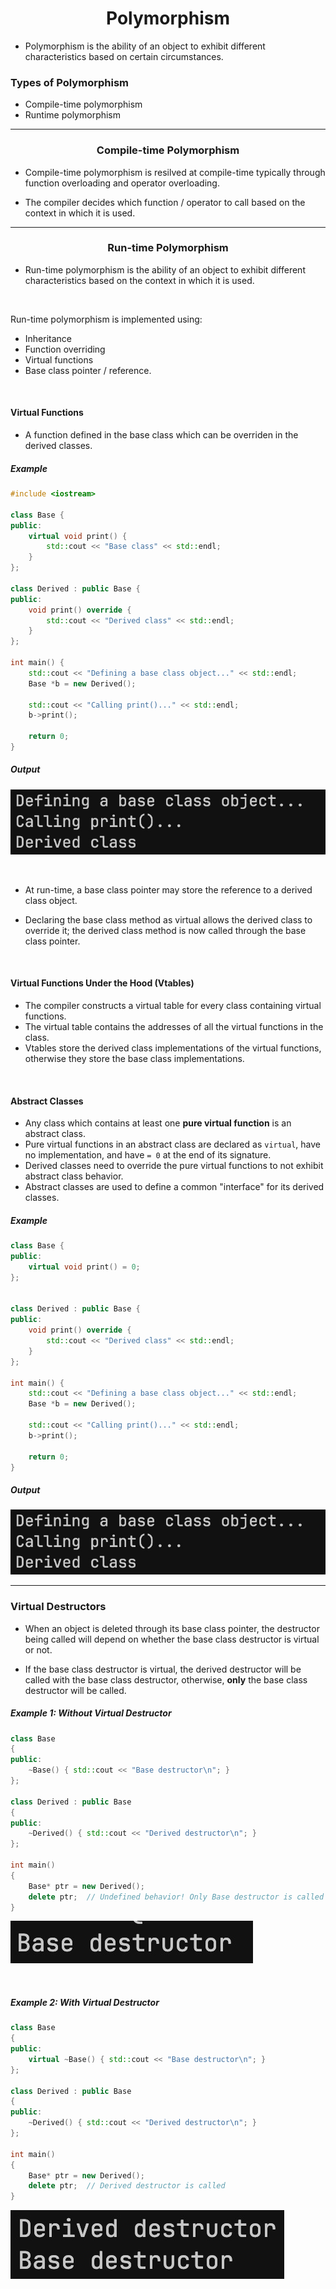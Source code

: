 <h1 style="text-align:center;">Polymorphism</h1>

- Polymorphism is the ability of an object to exhibit different characteristics based on certain circumstances.

<h3>Types of Polymorphism</h3>

- Compile-time polymorphism
- Runtime polymorphism

---
<h3 style="text-align: center;">Compile-time Polymorphism</h3>

- Compile-time polymorphism is resilved at compile-time typically through function overloading and operator overloading.

- The compiler decides which function / operator to call based on the context in which it is used.
---
<h3 style="text-align:center;">Run-time Polymorphism</h3>

- Run-time polymorphism is the ability of an object to exhibit different characteristics based on the context in which it is used.

<br>

Run-time polymorphism is implemented using:

- Inheritance
- Function overriding
- Virtual functions
- Base class pointer / reference.

<br>

<h4>Virtual Functions</h4>

- A function defined in the base class which can be overriden in the derived classes.



<h5>Example</h5>

```C++
#include <iostream>

class Base {
public:
    virtual void print() {
        std::cout << "Base class" << std::endl;
    }
};

class Derived : public Base {
public:
    void print() override {
        std::cout << "Derived class" << std::endl;
    }
};

int main() {
    std::cout << "Defining a base class object..." << std::endl;
    Base *b = new Derived();

    std::cout << "Calling print()..." << std::endl;
    b->print();

    return 0;
}
```

<h5>Output</h5>

![alt text](assets/image.png)

<br>

- At run-time, a base class pointer may store the reference to a derived class object. 

- Declaring the base class method as virtual allows the derived class to override it; the derived class method is now called through the base class pointer.

<br>

<h4>Virtual Functions Under the Hood (Vtables)</h4>

- The compiler constructs a virtual table for every class containing virtual functions.
- The virtual table contains the addresses of all the virtual functions in the class.
- Vtables store the derived class implementations of the virtual functions, otherwise they store the base class implementations.

<br>

<h4>Abstract Classes</h4>

- Any class which contains at least one <strong>pure virtual function</strong> is an abstract class. 
- Pure virtual functions in an abstract class are declared as `virtual`, have no implementation, and have `= 0` at the end of its signature.
- Derived classes need to override the pure virtual functions to not exhibit abstract class behavior.
- Abstract classes are used to define a common "interface" for its derived classes.


<h5>Example</h5>

```C++
class Base {
public:
    virtual void print() = 0;
};


class Derived : public Base {
public:
    void print() override {
        std::cout << "Derived class" << std::endl;
    }
};

int main() {
    std::cout << "Defining a base class object..." << std::endl;
    Base *b = new Derived();

    std::cout << "Calling print()..." << std::endl;
    b->print();

    return 0;
}
```

<h5>Output</h5>

![alt text](assets/image.png)

---
<h3>Virtual Destructors</h3>

- When an object is deleted through its base class pointer, the destructor being called will depend on whether the base class destructor is virtual or not.

- If the base class destructor is virtual, the derived destructor will be called with the base class destructor, otherwise, <strong>only</strong> the base class destructor will be called.

<h5>Example 1: Without Virtual Destructor</h5>

```C++
class Base 
{
public:
    ~Base() { std::cout << "Base destructor\n"; }
};

class Derived : public Base 
{
public:
    ~Derived() { std::cout << "Derived destructor\n"; }
};

int main() 
{
    Base* ptr = new Derived();
    delete ptr;  // Undefined behavior! Only Base destructor is called
}

```

![alt text](assets/image-2.png)

<br>

<h5>Example 2: With Virtual Destructor</h5>

```C++
class Base 
{
public:
    virtual ~Base() { std::cout << "Base destructor\n"; }
};

class Derived : public Base 
{
public:
    ~Derived() { std::cout << "Derived destructor\n"; }
};

int main() 
{
    Base* ptr = new Derived();
    delete ptr;  // Derived destructor is called
}
```
![alt text](assets/image-3.png)